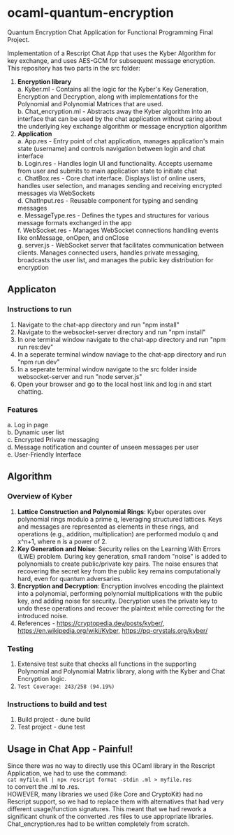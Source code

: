 # ocaml-quantum-encryption
Quantum Encryption Chat Application for Functional Programming Final Project.

Implementation of a Rescript Chat App that uses the Kyber Algorithm for key exchange, and uses AES-GCM for subsequent message encryption. This repository has two parts in the src folder:

1. **Encryption library** <br>
   a. Kyber.ml - Contains all the logic for the Kyber's Key Generation, Encryption and Decryption, along with implementations for the Polynomial and Polynomial Matrices that are used.<br>
   b. Chat_encryption.ml - Abstracts away the Kyber algorithm into an interface that can be used by the chat application without caring about the underlying key exchange algorithm or message encryption algorithm
2. **Application** <br>
   a. App.res - Entry point of chat application, manages application's main state (username) and controls navigation between login and chat interface<br>
   b. Login.res - Handles login UI and functionality. Accepts username from user and submits to main application state to initiate chat<br>
   c. ChatBox.res - Core chat interface. Displays list of online users, handles user selection, and manages sending and receiving encrypted messages via WebSockets<br>
   d. ChatInput.res - Reusable component for typing and sending messages<br>
   e. MessageType.res - Defines the types and structures for various message formats exchanged in the app<br>
   f. WebSocket.res - Manages WebSocket connections handling events like onMessage, onOpen, and onClose<br>
   g. server.js - WebSocket server that facilitates communication between clients. Manages connected users, handles private messaging, broadcasts the user list, and manages the public key distribution for encryption

## Applicaton
### Instructions to run
1. Navigate to the chat-app directory and run "npm install"<br>
2. Navigate to the websocket-server directory and run "npm install"<br>
3. In one terminal window navigate to the chat-app directory and run "npm run res:dev"<br>
4. In a seperate terminal window naviage to the chat-app directory and run "npm run dev"<br>
5. In a seperate terminal window navigate to the src folder inside websocket-server and run "node server.js"<br>
6. Open your browser and go to the local host link and log in and start chatting. 
### Features
   a. Log in page<br>
   b. Dynamic user list<br>
   c. Encrypted Private messaging<br>
   d. Message notification and counter of unseen messages per user<br>
   e. User-Friendly Interface

## Algorithm
### Overview of Kyber
1. **Lattice Construction and Polynomial Rings**: Kyber operates over polynomial rings modulo a prime q, leveraging structured lattices. Keys and messages are represented as elements in these rings, and operations (e.g., addition, multiplication) are performed modulo q and x^n+1, where n is a power of 2.
2. **Key Generation and Noise**: Security relies on the Learning With Errors (LWE) problem. During key generation, small random "noise" is added to polynomials to create public/private key pairs. The noise ensures that recovering the secret key from the public key remains computationally hard, even for quantum adversaries.
3. **Encryption and Decryption**: Encryption involves encoding the plaintext into a polynomial, performing polynomial multiplications with the public key, and adding noise for security. Decryption uses the private key to undo these operations and recover the plaintext while correcting for the introduced noise.
4. References - <a>https://cryptopedia.dev/posts/kyber/</a>, <a>https://en.wikipedia.org/wiki/Kyber</a>, <a>https://pq-crystals.org/kyber/</a>

### Testing
1. Extensive test suite that checks all functions in the supporting Polynomial and Polynomial Matrix library, along with the Kyber and Chat Encryption logic.
2. ```Test Coverage: 243/258 (94.19%)```

### Instructions to build and test
1. Build project - dune build
2. Test project - dune test

## Usage in Chat App - Painful!
Since there was no way to directly use this OCaml library in the Rescript Application, we had to use the command:<br>
```cat myfile.ml | npx rescript format -stdin .ml > myfile.res```<br>
to convert the .ml to .res.<br>
HOWEVER, many libraries we used (like Core and CryptoKit) had no Rescript support, so we had to replace them with alternatives that had very different usage/function signatures. This meant that we had rework a significant chunk of the converted .res files to use appropriate libraries. Chat_encryption.res had to be written completely from scratch.

